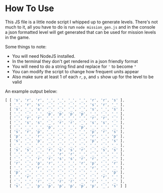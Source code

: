 # How To Use
This JS file is a little node script I whipped up to generate levels.
There's not much to it, all you have to do is run ```node mission_gen.js``` and in the console a json formatted level will get generated that can be used for mission levels in the game.

Some things to note:
* You will need NodeJS installed.
* In the terminal they don't get rendered in a json friendly format
* You will need to do a string find and replace for ```'``` to become ```"```
* You can modify the script to change how frequent units appear
* Also make sure at least 1 of each ```r```, ```p```, and ```s``` show up for the level to be valid

An example output below:

```JavaScript
[ [ 's', 'r', 'r', '_', '_', '_', '_', 'r', 'r', 's' ],
  [ '_', 'r', 's', '_', '_', '_', '_', 's', 'r', '_' ],
  [ 's', '_', 's', '_', '_', '_', '_', 's', '_', 's' ],
  [ '_', '_', '_', 'p', 'p', 'p', 'p', '_', '_', '_' ],
  [ '_', 'r', 'r', '_', '_', '_', '_', 'r', 'r', '_' ],
  [ '_', 's', 's', '_', 'r', 'r', '_', 's', 's', '_' ],
  [ '_', '_', '_', 'p', '_', '_', 'p', '_', '_', '_' ],
  [ 's', 'r', 'p', '_', '_', '_', '_', 'p', 'r', 's' ],
  [ 'p', '_', 'r', '_', '_', '_', '_', 'r', '_', 'p' ],
  [ 's', '_', 'p', '_', '_', '_', '_', 'p', '_', 's' ],
  [ '_', '_', '_', '_', '_', '_', '_', '_', '_', '_' ],
  [ 's', 's', '_', 'r', 's', 's', 'r', '_', 's', 's' ],
  [ '_', '_', '_', '_', 'r', 'r', '_', '_', '_', '_' ],
  [ '_', '_', 'r', 'r', 's', 's', 'r', 'r', '_', '_' ],
  [ 'r', '_', 'p', 'r', '_', '_', 'r', 'p', '_', 'r' ],
  [ '_', '_', 'r', '_', '_', '_', '_', 'r', '_', '_' ],
  [ 'p', '_', '_', '_', '_', '_', '_', '_', '_', 'p' ],
  [ '_', 'r', '_', '_', '_', '_', '_', '_', 'r', '_' ],
  [ '_', '_', 'r', '_', 'r', 'r', '_', 'r', '_', '_' ],
  [ 's', '_', 'p', 'p', 'p', 'p', 'p', 'p', '_', 's' ] ]
  ```